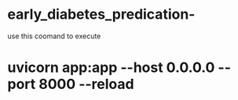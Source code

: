 # early_diabetes_predication-

use this coomand to execute 

# uvicorn app:app --host 0.0.0.0 --port 8000 --reload